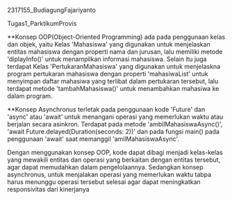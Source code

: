 2317155_BudiagungFajariyanto

Tugas1_ParktikumProvis

**Konsep OOP(Object-Oriented Programming) ada pada penggunaan kelas dan objek, yaitu Kelas 'Mahasiswa' yang digunakan untuk menjelaskan entitas mahasiswa dengan properti nama dan jurusan, lalu memiliki metode 'diplayInfo()' untuk menampilkan informasi mahasiswa. Selain itu juga terdapat Kelas 'PertukaranMahasiswa' yang digunakan untuk menjelaskna program pertukaran mahasiswa dengan properti 'mahasiwaList' untuk menyimpan daftar mahasiwa yang terlibat dalam pertukaran tersebut, lalu terdapat metode 'tambahMahasiswa()' untuk menambahkan mahasiwa ke dalam program.

**Konsep Asynchronus terletak pada penggunaan kode 'Future' dan 'async' atau 'await' untuk menangani operasi yang memerlukan waktu atau berjalan secara asinkron. Terdapat pada metode 'ambilMahasiswaAsync()', 'await Future.delayed(Duration(seconds: 2))' dan pada fungsi main() pada penggunaan 'await' saat memanggil 'amilMahasiswaAsync'.

Dengan  menggunakan konsep OOP, kode dapat dibagi menjadi kelas-kelas yang mewakili entitas dan operasi yang berkaitan dengan entitas tersebut, agar dapat memudahkan dalam pengelolaannya. Sedangkan konsep asynchronus, untuk menjalakan operasi yang memerlukan waktu tabpa harus menunggu operasi tersebut selesai agar dapat meningkatkan responsivitas dari kinerjanya
